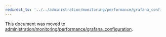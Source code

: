 ```yaml
---
redirect_to: '../../administration/monitoring/performance/grafana_configuration.md'
---
```


This document was moved to [administration/monitoring/performance/grafana_configuration](../../administration/monitoring/performance/grafana_configuration.md).

<!-- This redirect file can be deleted February 1, 2021, or later. -->
<!-- Before deletion, see: https://docs.gitlab.com/ee/development/documentation/#move-or-rename-a-page -->
